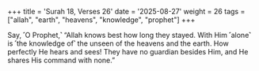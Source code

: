 +++
title = 'Surah 18, Verses 26'
date = '2025-08-27'
weight = 26
tags = ["allah", "earth", "heavens", "knowledge", "prophet"]
+++

Say, ˹O Prophet,˺ “Allah knows best how long they stayed. With Him ˹alone˺ is ˹the knowledge of˺ the unseen of the heavens and the earth. How perfectly He hears and sees! They have no guardian besides Him, and He shares His command with none.”
